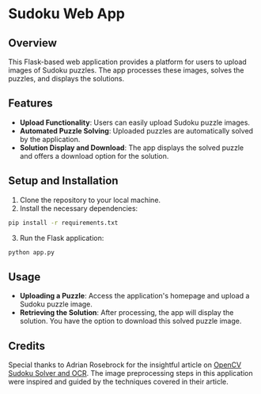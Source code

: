# Sudoku Web App

## Overview
This Flask-based web application provides a platform for users to upload images of Sudoku puzzles. The app processes these images, solves the puzzles, and displays the solutions.

## Features
- **Upload Functionality**: Users can easily upload Sudoku puzzle images.
- **Automated Puzzle Solving**: Uploaded puzzles are automatically solved by the application.
- **Solution Display and Download**: The app displays the solved puzzle and offers a download option for the solution.

## Setup and Installation
1. Clone the repository to your local machine.
2. Install the necessary dependencies:
```bash
pip install -r requirements.txt
```
3. Run the Flask application:
```bash
python app.py
```

## Usage
- **Uploading a Puzzle**: Access the application's homepage and upload a Sudoku puzzle image.
- **Retrieving the Solution**: After processing, the app will display the solution. You have the option to download this solved puzzle image.

## Credits
Special thanks to Adrian Rosebrock for the insightful article on [OpenCV Sudoku Solver and OCR](https://pyimagesearch.com/2020/08/10/opencv-sudoku-solver-and-ocr/). The image preprocessing steps in this application were inspired and guided by the techniques covered in their article.
